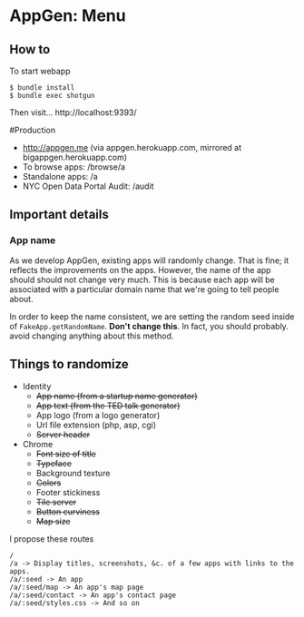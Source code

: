 AppGen: Menu
===
## How to
To start webapp
```
$ bundle install
$ bundle exec shotgun
```

Then visit...
http://localhost:9393/

#Production
  * http://appgen.me (via appgen.herokuapp.com, mirrored at bigappgen.herokuapp.com)
  * To browse apps: /browse/a
  * Standalone apps: /a
  * NYC Open Data Portal Audit: /audit


## Important details

### App name
As we develop AppGen, existing apps will randomly change. That is fine; it
reflects the improvements on the apps. However, the name of the app should
should not change very much. This is because each app will be associated with
a particular domain name that we're going to tell people about.

In order to keep the name consistent, we are setting the random seed inside of
`FakeApp.getRandomName`. **Don't change this**. In fact, you should probably.
avoid changing anything about this method.

## Things to randomize

* Identity
  * ~~App name (from a startup name generator)~~
  * ~~App text (from the TED talk generator)~~
  * App logo (from a logo generator)
  * Url file extension (php, asp, cgi)
  * ~~Server header~~
* Chrome
  * ~~Font size of title~~
  * ~~Typeface~~
  * Background texture
  * ~~Colors~~
  * Footer stickiness
  * ~~Tile server~~
  * ~~Button curviness~~
  * ~~Map size~~

I propose these routes

    /
    /a -> Display titles, screenshots, &c. of a few apps with links to the apps.
    /a/:seed -> An app
    /a/:seed/map -> An app's map page
    /a/:seed/contact -> An app's contact page
    /a/:seed/styles.css -> And so on

